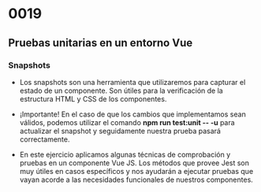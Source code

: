 # 0019

## Pruebas unitarias en un entorno Vue

### Snapshots
- Los snapshots son una herramienta que utilizaremos para capturar el estado de un componente. Son útiles para la verificación de la estructura HTML y CSS de los componentes.

- ¡Importante! En el caso de que los cambios que implementamos sean válidos, podemos utilizar el comando **npm run test:unit -- -u** para actualizar el snapshot y seguidamente nuestra prueba pasará correctamente.

- En este ejercicio aplicamos algunas técnicas de comprobación y pruebas en un componente Vue JS. Los métodos que provee Jest son muy útiles en casos específicos y nos ayudarán a ejecutar pruebas que vayan acorde a las necesidades funcionales de nuestros componentes.




